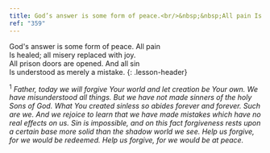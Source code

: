 ```yaml
---
title: God’s answer is some form of peace.<br/>&nbsp;&nbsp;All pain Is healed; all misery replaced with joy.<br/>&nbsp;&nbsp;All prison doors are opened. And all sin<br/>&nbsp;&nbsp;Is understood as merely a mistake.
ref: "359"
---
```


God's answer is some form of peace. All pain<br/>
Is healed; all misery replaced with joy.<br/>
All prison doors are opened. And all sin<br/>
Is understood as merely a mistake.
{: .lesson-header}

<sup>1</sup> *Father, today we will forgive Your world and let creation
be Your own. We have misunderstood all things. But we have not made
sinners of the holy Sons of God. What You created sinless so abides
forever and forever. Such are we. And we rejoice to learn that we have
made mistakes which have no real effects on us. Sin is impossible, and
on this fact forgiveness rests upon a certain base more solid than the
shadow world we see. Help us forgive, for we would be redeemed. Help us
forgive, for we would be at peace.*

